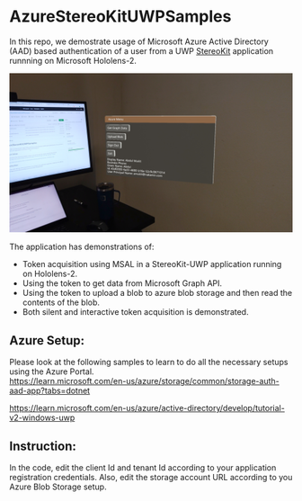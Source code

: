 # AzureStereoKitUWPSamples
In this repo, we demostrate usage of Microsoft Azure Active Directory (AAD) based authentication of a user from a UWP [StereoKit](https://stereokit.net/) application runnning on Microsoft Hololens-2.

![UI Image](UI_hl2.jpg)

The application has demonstrations of:
* Token acquisition using MSAL in a StereoKit-UWP application running on Hololens-2.
* Using the token to get data from Microsoft Graph API.
* Using the token to upload a blob to azure blob storage and then read the contents of the blob.
* Both silent and interactive token acquisition is demonstrated.

## Azure Setup:
Please look at the following samples to learn to do all the necessary setups using the Azure Portal.  
https://learn.microsoft.com/en-us/azure/storage/common/storage-auth-aad-app?tabs=dotnet

https://learn.microsoft.com/en-us/azure/active-directory/develop/tutorial-v2-windows-uwp

## Instruction:
In the code, edit the client Id and tenant Id according to your application registration credentials. Also, edit the storage account URL according to you Azure Blob
Storage setup.

